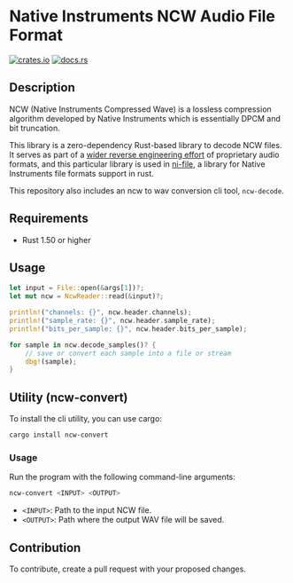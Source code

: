 # Native Instruments NCW Audio File Format

<p>
<a href="https://crates.io/crates/ncw" rel="nofollow noopener noreferrer"><img src="https://img.shields.io/crates/v/ncw.svg" alt="crates.io"></a>
<a href="https://docs.rs/ncw" rel="nofollow noopener noreferrer"><img src="https://img.shields.io/docsrs/ncw" alt="docs.rs"></a>
</p>

## Description

NCW (Native Instruments Compressed Wave) is a lossless compression algorithm developed by Native Instruments which is essentially DPCM and bit truncation.

This library is a zero-dependency Rust-based library to decode NCW files. It serves as part of a [wider reverse engineering effort](https://github.com/open-sound) of proprietary audio formats, and this particular library is used in [ni-file](https://github.com/monomadic/ni-file), a library for Native Instruments file formats support in rust.

This repository also includes an ncw to wav conversion cli tool, `ncw-decode`.

## Requirements

- Rust 1.50 or higher

## Usage

```rust
let input = File::open(&args[1])?;
let mut ncw = NcwReader::read(&input)?;

println!("channels: {}", ncw.header.channels);
println!("sample_rate: {}", ncw.header.sample_rate);
println!("bits_per_sample: {}", ncw.header.bits_per_sample);

for sample in ncw.decode_samples()? {
	// save or convert each sample into a file or stream
	dbg!(sample);
}
```

## Utility (ncw-convert)

To install the cli utility, you can use cargo:

```bash
cargo install ncw-convert
```

### Usage

Run the program with the following command-line arguments:

```bash
ncw-convert <INPUT> <OUTPUT>
```

- `<INPUT>`: Path to the input NCW file.
- `<OUTPUT>`: Path where the output WAV file will be saved.

## Contribution

To contribute, create a pull request with your proposed changes.
